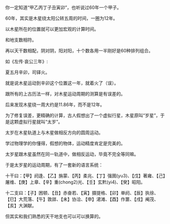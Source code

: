 你一定知道“甲乙丙丁子丑寅卯”，也听说过60年一个甲子。

60年，其实是木星绕太阳公转五周的时间，一圈为12年。

以木星所在的位置就可以更加宏观的计算时间。

和地支数相符。

再以天干数相配，阴对阴，阳对阳，十个数各用一半刚好是60种排列组合。

如《左传·哀公三年》:

夏五月辛卯，司铎火。

就是说木星运动到辛卯这个位置这一年，就着火了（误）。

跟所有的上古历法一样，对木星运动周期的测算是有误差的。

后来发现木星绕一周大约是11.86年，而不是12年。

为了修复误差，更精确的计算，古人假想出了一个虚拟行星，木星原叫“岁星”，于是这颗虚拟行星就叫“太岁”。

太岁在木星轨道上与木星做相反方向的圆周运动。

学过物理学的你懂得，假想的物体，运动精度肯定是完美的。

太岁星跟木星虽然在同一轨道中，做相反运动，毕竟不完全等同嘛。

于是太岁星的运动周期，有了一套新的语言系统：

十干曰：【甲】阏逢、【乙】旃蒙、【丙】柔兆、【丁】强圉(yu3)、【戊】著雍、【己】屠维、【庚】上章、【辛】重(chong2)光、【壬】玄黓(yi4)、【癸】昭阳。

十二支曰：【子】困顿、【丑】赤奋若、【寅】摄提格、【卯】单阏、【辰】执徐、【巳】大荒落、【午】敦牂、【未】协洽、【申】涒滩、【酉】作噩、【戌】阉茂、【亥】大渊献。

但其实和我们熟悉的天干地支也可以可以换算的。